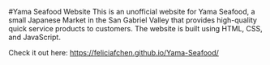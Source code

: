 #Yama Seafood Website
This is an unofficial website for Yama Seafood, a small Japanese Market in the San Gabriel Valley that provides high-quality quick service products to customers. 
The website is built using HTML, CSS, and JavaScript.

Check it out here: https://feliciafchen.github.io/Yama-Seafood/
